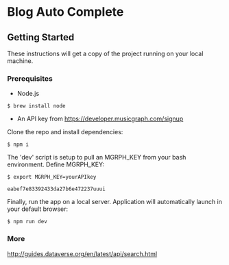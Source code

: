 # Blog Auto Complete

## Getting Started

These instructions will get a copy of the project running on your local machine.

### Prerequisites

* Node.js

```
$ brew install node
```

* An API key from https://developer.musicgraph.com/signup


Clone the repo and install dependencies:

```
$ npm i
```
The 'dev' script is setup to pull an MGRPH_KEY from your bash environment. Define MGRPH_KEY:

```
$ export MGRPH_KEY=yourAPIkey

eabef7e83392433da27b6e472237uuui 
```

Finally, run the app on a local server. Application will automatically launch in your default browser:

```
$ npm run dev 
```

### More

http://guides.dataverse.org/en/latest/api/search.html

